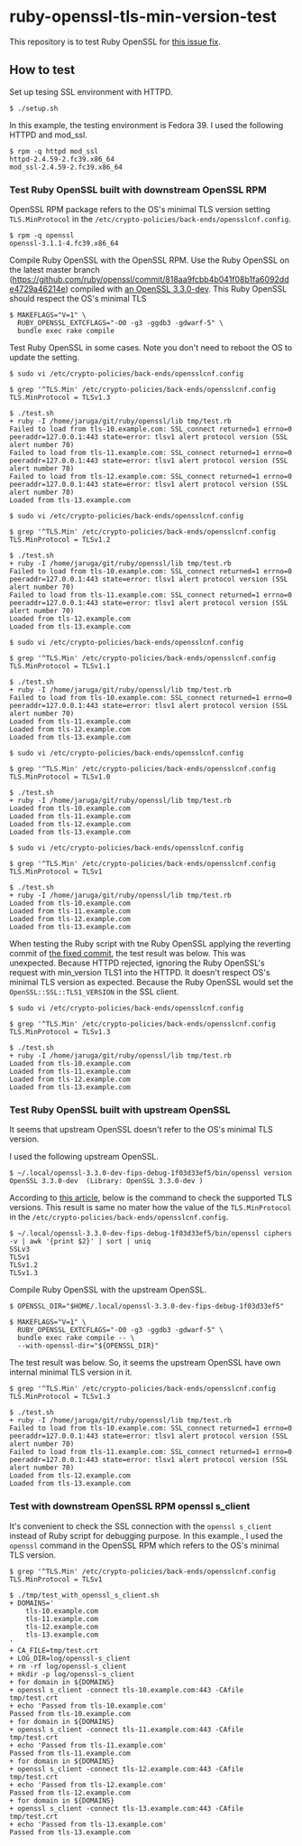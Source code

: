 # ruby-openssl-tls-min-version-test

This repository is to test Ruby OpenSSL for [this issue fix](https://github.com/ruby/openssl/pull/710).

## How to test

Set up tesing SSL environment with HTTPD.

```
$ ./setup.sh
```

In this example, the testing environment is Fedora 39. I used the following HTTPD and mod_ssl.

```
$ rpm -q httpd mod_ssl
httpd-2.4.59-2.fc39.x86_64
mod_ssl-2.4.59-2.fc39.x86_64
```

### Test Ruby OpenSSL built with downstream OpenSSL RPM

OpenSSL RPM package refers to the OS's minimal TLS version setting `TLS.MinProtocol` in the `/etc/crypto-policies/back-ends/opensslcnf.config`.

```
$ rpm -q openssl
openssl-3.1.1-4.fc39.x86_64
```

Compile Ruby OpenSSL with the OpenSSL RPM. Use the Ruby OpenSSL on the latest master branch (https://github.com/ruby/openssl/commit/818aa9fcbb4b041f08b1fa6092dde4729a46214e) compiled with [an OpenSSL 3.3.0-dev](https://github.com/openssl/openssl/commit/1f03d33ef5b1a6657257f983bfba02a7469d846f). This Ruby OpenSSL should respect the OS's minimal TLS

```
$ MAKEFLAGS="V=1" \
  RUBY_OPENSSL_EXTCFLAGS="-O0 -g3 -ggdb3 -gdwarf-5" \
  bundle exec rake compile
```

Test Ruby OpenSSL in some cases. Note you don't need to reboot the OS to update the setting.

```
$ sudo vi /etc/crypto-policies/back-ends/opensslcnf.config

$ grep '^TLS.Min' /etc/crypto-policies/back-ends/opensslcnf.config
TLS.MinProtocol = TLSv1.3

$ ./test.sh
+ ruby -I /home/jaruga/git/ruby/openssl/lib tmp/test.rb
Failed to load from tls-10.example.com: SSL_connect returned=1 errno=0 peeraddr=127.0.0.1:443 state=error: tlsv1 alert protocol version (SSL alert number 70)
Failed to load from tls-11.example.com: SSL_connect returned=1 errno=0 peeraddr=127.0.0.1:443 state=error: tlsv1 alert protocol version (SSL alert number 70)
Failed to load from tls-12.example.com: SSL_connect returned=1 errno=0 peeraddr=127.0.0.1:443 state=error: tlsv1 alert protocol version (SSL alert number 70)
Loaded from tls-13.example.com
```

```
$ sudo vi /etc/crypto-policies/back-ends/opensslcnf.config

$ grep '^TLS.Min' /etc/crypto-policies/back-ends/opensslcnf.config
TLS.MinProtocol = TLSv1.2

$ ./test.sh
+ ruby -I /home/jaruga/git/ruby/openssl/lib tmp/test.rb
Failed to load from tls-10.example.com: SSL_connect returned=1 errno=0 peeraddr=127.0.0.1:443 state=error: tlsv1 alert protocol version (SSL alert number 70)
Failed to load from tls-11.example.com: SSL_connect returned=1 errno=0 peeraddr=127.0.0.1:443 state=error: tlsv1 alert protocol version (SSL alert number 70)
Loaded from tls-12.example.com
Loaded from tls-13.example.com
```

```
$ sudo vi /etc/crypto-policies/back-ends/opensslcnf.config

$ grep '^TLS.Min' /etc/crypto-policies/back-ends/opensslcnf.config
TLS.MinProtocol = TLSv1.1

$ ./test.sh
+ ruby -I /home/jaruga/git/ruby/openssl/lib tmp/test.rb
Failed to load from tls-10.example.com: SSL_connect returned=1 errno=0 peeraddr=127.0.0.1:443 state=error: tlsv1 alert protocol version (SSL alert number 70)
Loaded from tls-11.example.com
Loaded from tls-12.example.com
Loaded from tls-13.example.com
```

```
$ sudo vi /etc/crypto-policies/back-ends/opensslcnf.config

$ grep '^TLS.Min' /etc/crypto-policies/back-ends/opensslcnf.config
TLS.MinProtocol = TLSv1.0

$ ./test.sh
+ ruby -I /home/jaruga/git/ruby/openssl/lib tmp/test.rb
Loaded from tls-10.example.com
Loaded from tls-11.example.com
Loaded from tls-12.example.com
Loaded from tls-13.example.com
```

```
$ sudo vi /etc/crypto-policies/back-ends/opensslcnf.config

$ grep '^TLS.Min' /etc/crypto-policies/back-ends/opensslcnf.config
TLS.MinProtocol = TLSv1

$ ./test.sh
+ ruby -I /home/jaruga/git/ruby/openssl/lib tmp/test.rb
Loaded from tls-10.example.com
Loaded from tls-11.example.com
Loaded from tls-12.example.com
Loaded from tls-13.example.com
```

When testing the Ruby script with tne Ruby OpenSSL applying the reverting commit of [the fixed commit](https://github.com/ruby/openssl/commit/ae215a47ae1a6527bb7b8566e5bcc9430652462f), the test result was below. This was unexpected. Because HTTPD rejected, ignoring the Ruby OpenSSL's request with min_version TLS1 into the HTTPD. It doesn't respect OS's minimal TLS version as expected. Because the Ruby OpenSSL would set the `OpenSSL::SSL::TLS1_VERSION` in the SSL client.

```
$ sudo vi /etc/crypto-policies/back-ends/opensslcnf.config

$ grep '^TLS.Min' /etc/crypto-policies/back-ends/opensslcnf.config
TLS.MinProtocol = TLSv1.3

$ ./test.sh
+ ruby -I /home/jaruga/git/ruby/openssl/lib tmp/test.rb
Loaded from tls-10.example.com
Loaded from tls-11.example.com
Loaded from tls-12.example.com
Loaded from tls-13.example.com
```

### Test Ruby OpenSSL built with upstream OpenSSL

It seems that upstream OpenSSL doesn't refer to the OS's minimal TLS version.

I used the following upstream OpenSSL.

```
$ ~/.local/openssl-3.3.0-dev-fips-debug-1f03d33ef5/bin/openssl version
OpenSSL 3.3.0-dev  (Library: OpenSSL 3.3.0-dev )
```

According to [this article](https://stackoverflow.com/questions/27430158/list-supported-ssl-tls-versions-for-a-specific-openssl-build), below is the command to check the supported TLS versions. This result is same no mater how the value of the `TLS.MinProtocol` in the `/etc/crypto-policies/back-ends/opensslcnf.config`.

```
$ ~/.local/openssl-3.3.0-dev-fips-debug-1f03d33ef5/bin/openssl ciphers -v | awk '{print $2}' | sort | uniq
SSLv3
TLSv1
TLSv1.2
TLSv1.3
```

Compile Ruby OpenSSL with the upstream OpenSSL.

```
$ OPENSSL_DIR="$HOME/.local/openssl-3.3.0-dev-fips-debug-1f03d33ef5"

$ MAKEFLAGS="V=1" \
  RUBY_OPENSSL_EXTCFLAGS="-O0 -g3 -ggdb3 -gdwarf-5" \
  bundle exec rake compile -- \
  --with-openssl-dir="${OPENSSL_DIR}"
```

The test result was below. So, it seems the upstream OpenSSL have own internal minimal TLS version in it.

```
$ grep '^TLS.Min' /etc/crypto-policies/back-ends/opensslcnf.config
TLS.MinProtocol = TLSv1.3

$ ./test.sh
+ ruby -I /home/jaruga/git/ruby/openssl/lib tmp/test.rb
Failed to load from tls-10.example.com: SSL_connect returned=1 errno=0 peeraddr=127.0.0.1:443 state=error: tlsv1 alert protocol version (SSL alert number 70)
Failed to load from tls-11.example.com: SSL_connect returned=1 errno=0 peeraddr=127.0.0.1:443 state=error: tlsv1 alert protocol version (SSL alert number 70)
Loaded from tls-12.example.com
Loaded from tls-13.example.com
```

### Test with downstream OpenSSL RPM openssl s_client

It's convenient to check the SSL connection with the `openssl s_client` instead of Ruby script for debugging purpose.
In this example., I used the `openssl` command in the OpenSSL RPM which refers to the OS's minimal TLS version.

```
$ grep '^TLS.Min' /etc/crypto-policies/back-ends/opensslcnf.config
TLS.MinProtocol = TLSv1

$ ./tmp/test_with_openssl_s_client.sh
+ DOMAINS='
    tls-10.example.com
    tls-11.example.com
    tls-12.example.com
    tls-13.example.com
'
+ CA_FILE=tmp/test.crt
+ LOG_DIR=log/openssl-s_client
+ rm -rf log/openssl-s_client
+ mkdir -p log/openssl-s_client
+ for domain in ${DOMAINS}
+ openssl s_client -connect tls-10.example.com:443 -CAfile tmp/test.crt
+ echo 'Passed from tls-10.example.com'
Passed from tls-10.example.com
+ for domain in ${DOMAINS}
+ openssl s_client -connect tls-11.example.com:443 -CAfile tmp/test.crt
+ echo 'Passed from tls-11.example.com'
Passed from tls-11.example.com
+ for domain in ${DOMAINS}
+ openssl s_client -connect tls-12.example.com:443 -CAfile tmp/test.crt
+ echo 'Passed from tls-12.example.com'
Passed from tls-12.example.com
+ for domain in ${DOMAINS}
+ openssl s_client -connect tls-13.example.com:443 -CAfile tmp/test.crt
+ echo 'Passed from tls-13.example.com'
Passed from tls-13.example.com
```
